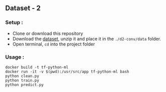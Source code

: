 ## Dataset - 2

### Setup :
- Clone or download this repository
- Download the [dataset](http://archive.ics.uci.edu/ml/machine-learning-databases/00389/), unzip it and place it in the `./d2-conv/data` folder.
- Open terminal, `cd` into the project folder

### Usage :
```
docker build -t tf-python-ml
docker run -it -v $(pwd):/usr/src/app tf-python-ml bash
python clean.py
python train.py
python predict.py
```